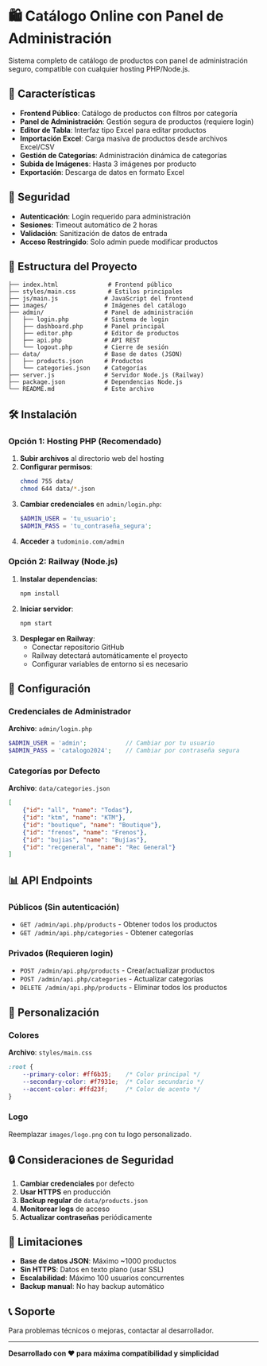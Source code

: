 # 🛍️ Catálogo Online con Panel de Administración

Sistema completo de catálogo de productos con panel de administración seguro, compatible con cualquier hosting PHP/Node.js.

## 🚀 Características

- **Frontend Público**: Catálogo de productos con filtros por categoría
- **Panel de Administración**: Gestión segura de productos (requiere login)
- **Editor de Tabla**: Interfaz tipo Excel para editar productos
- **Importación Excel**: Carga masiva de productos desde archivos Excel/CSV
- **Gestión de Categorías**: Administración dinámica de categorías
- **Subida de Imágenes**: Hasta 3 imágenes por producto
- **Exportación**: Descarga de datos en formato Excel

## 🔐 Seguridad

- **Autenticación**: Login requerido para administración
- **Sesiones**: Timeout automático de 2 horas
- **Validación**: Sanitización de datos de entrada
- **Acceso Restringido**: Solo admin puede modificar productos

## 📁 Estructura del Proyecto

```
├── index.html              # Frontend público
├── styles/main.css         # Estilos principales
├── js/main.js             # JavaScript del frontend
├── images/                # Imágenes del catálogo
├── admin/                 # Panel de administración
│   ├── login.php          # Sistema de login
│   ├── dashboard.php      # Panel principal
│   ├── editor.php         # Editor de productos
│   ├── api.php            # API REST
│   └── logout.php         # Cierre de sesión
├── data/                  # Base de datos (JSON)
│   ├── products.json      # Productos
│   └── categories.json    # Categorías
├── server.js              # Servidor Node.js (Railway)
├── package.json           # Dependencias Node.js
└── README.md              # Este archivo
```

## 🛠️ Instalación

### Opción 1: Hosting PHP (Recomendado)

1. **Subir archivos** al directorio web del hosting
2. **Configurar permisos**:
   ```bash
   chmod 755 data/
   chmod 644 data/*.json
   ```
3. **Cambiar credenciales** en `admin/login.php`:
   ```php
   $ADMIN_USER = 'tu_usuario';
   $ADMIN_PASS = 'tu_contraseña_segura';
   ```
4. **Acceder** a `tudominio.com/admin`

### Opción 2: Railway (Node.js)

1. **Instalar dependencias**:
   ```bash
   npm install
   ```
2. **Iniciar servidor**:
   ```bash
   npm start
   ```
3. **Desplegar en Railway**:
   - Conectar repositorio GitHub
   - Railway detectará automáticamente el proyecto
   - Configurar variables de entorno si es necesario

## 🔧 Configuración

### Credenciales de Administrador

**Archivo**: `admin/login.php`
```php
$ADMIN_USER = 'admin';           // Cambiar por tu usuario
$ADMIN_PASS = 'catalogo2024';    // Cambiar por contraseña segura
```

### Categorías por Defecto

**Archivo**: `data/categories.json`
```json
[
    {"id": "all", "name": "Todas"},
    {"id": "ktm", "name": "KTM"},
    {"id": "boutique", "name": "Boutique"},
    {"id": "frenos", "name": "Frenos"},
    {"id": "bujias", "name": "Bujías"},
    {"id": "recgeneral", "name": "Rec General"}
]
```

## 📊 API Endpoints

### Públicos (Sin autenticación)
- `GET /admin/api.php/products` - Obtener todos los productos
- `GET /admin/api.php/categories` - Obtener categorías

### Privados (Requieren login)
- `POST /admin/api.php/products` - Crear/actualizar productos
- `POST /admin/api.php/categories` - Actualizar categorías
- `DELETE /admin/api.php/products` - Eliminar todos los productos

## 🎨 Personalización

### Colores
**Archivo**: `styles/main.css`
```css
:root {
    --primary-color: #ff6b35;    /* Color principal */
    --secondary-color: #f7931e;  /* Color secundario */
    --accent-color: #ffd23f;     /* Color de acento */
}
```

### Logo
Reemplazar `images/logo.png` con tu logo personalizado.

## 🔒 Consideraciones de Seguridad

1. **Cambiar credenciales** por defecto
2. **Usar HTTPS** en producción
3. **Backup regular** de `data/products.json`
4. **Monitorear logs** de acceso
5. **Actualizar contraseñas** periódicamente

## 🚨 Limitaciones

- **Base de datos JSON**: Máximo ~1000 productos
- **Sin HTTPS**: Datos en texto plano (usar SSL)
- **Escalabilidad**: Máximo 100 usuarios concurrentes
- **Backup manual**: No hay backup automático

## 📞 Soporte

Para problemas técnicos o mejoras, contactar al desarrollador.

---

**Desarrollado con ❤️ para máxima compatibilidad y simplicidad**